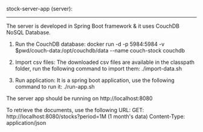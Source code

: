 stock-server-app (server): 
*************************

The server is developed in Spring Boot framework & it uses CouchDB NoSQL Database.
1. 	Run the CouchDB database:
	docker run -d -p 5984:5984 -v $pwd/couch-data:/opt/couchdb/data --name couch-stock couchdb

2. 	Import csv files: The downloaded csv files are available in the classpath folder, run the following command to import them:
	./import-data.sh

3. 	Run application: It is a spring boot application, use the following command to run it:
	./run-app.sh

The server app should be running on http://localhost:8080

To retrieve the documents, use the following URL:
GET: http://localhost:8080/stocks?period=1M (1 month's data)
Content-Type: application/json
